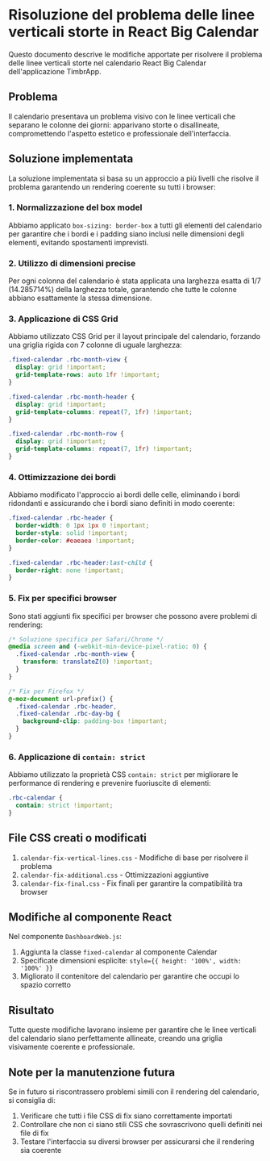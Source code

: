 # Risoluzione del problema delle linee verticali storte in React Big Calendar

Questo documento descrive le modifiche apportate per risolvere il problema delle linee verticali storte nel calendario React Big Calendar dell'applicazione TimbrApp.

## Problema

Il calendario presentava un problema visivo con le linee verticali che separano le colonne dei giorni: apparivano storte o disallineate, compromettendo l'aspetto estetico e professionale dell'interfaccia.

## Soluzione implementata

La soluzione implementata si basa su un approccio a più livelli che risolve il problema garantendo un rendering coerente su tutti i browser:

### 1. Normalizzazione del box model

Abbiamo applicato `box-sizing: border-box` a tutti gli elementi del calendario per garantire che i bordi e i padding siano inclusi nelle dimensioni degli elementi, evitando spostamenti imprevisti.

### 2. Utilizzo di dimensioni precise

Per ogni colonna del calendario è stata applicata una larghezza esatta di 1/7 (14.285714%) della larghezza totale, garantendo che tutte le colonne abbiano esattamente la stessa dimensione.

### 3. Applicazione di CSS Grid

Abbiamo utilizzato CSS Grid per il layout principale del calendario, forzando una griglia rigida con 7 colonne di uguale larghezza:

```css
.fixed-calendar .rbc-month-view {
  display: grid !important;
  grid-template-rows: auto 1fr !important;
}

.fixed-calendar .rbc-month-header {
  display: grid !important;
  grid-template-columns: repeat(7, 1fr) !important;
}

.fixed-calendar .rbc-month-row {
  display: grid !important;
  grid-template-columns: repeat(7, 1fr) !important;
}
```

### 4. Ottimizzazione dei bordi

Abbiamo modificato l'approccio ai bordi delle celle, eliminando i bordi ridondanti e assicurando che i bordi siano definiti in modo coerente:

```css
.fixed-calendar .rbc-header {
  border-width: 0 1px 1px 0 !important;
  border-style: solid !important;
  border-color: #eaeaea !important;
}

.fixed-calendar .rbc-header:last-child {
  border-right: none !important;
}
```

### 5. Fix per specifici browser

Sono stati aggiunti fix specifici per browser che possono avere problemi di rendering:

```css
/* Soluzione specifica per Safari/Chrome */
@media screen and (-webkit-min-device-pixel-ratio: 0) {
  .fixed-calendar .rbc-month-view {
    transform: translateZ(0) !important;
  }
}

/* Fix per Firefox */
@-moz-document url-prefix() {
  .fixed-calendar .rbc-header,
  .fixed-calendar .rbc-day-bg {
    background-clip: padding-box !important;
  }
}
```

### 6. Applicazione di `contain: strict`

Abbiamo utilizzato la proprietà CSS `contain: strict` per migliorare le performance di rendering e prevenire fuoriuscite di elementi:

```css
.rbc-calendar {
  contain: strict !important;
}
```

## File CSS creati o modificati

1. `calendar-fix-vertical-lines.css` - Modifiche di base per risolvere il problema
2. `calendar-fix-additional.css` - Ottimizzazioni aggiuntive
3. `calendar-fix-final.css` - Fix finali per garantire la compatibilità tra browser

## Modifiche al componente React

Nel componente `DashboardWeb.js`:

1. Aggiunta la classe `fixed-calendar` al componente Calendar
2. Specificate dimensioni esplicite: `style={{ height: '100%', width: '100%' }}`
3. Migliorato il contenitore del calendario per garantire che occupi lo spazio corretto

## Risultato

Tutte queste modifiche lavorano insieme per garantire che le linee verticali del calendario siano perfettamente allineate, creando una griglia visivamente coerente e professionale.

## Note per la manutenzione futura

Se in futuro si riscontrassero problemi simili con il rendering del calendario, si consiglia di:

1. Verificare che tutti i file CSS di fix siano correttamente importati
2. Controllare che non ci siano stili CSS che sovrascrivono quelli definiti nei file di fix
3. Testare l'interfaccia su diversi browser per assicurarsi che il rendering sia coerente
